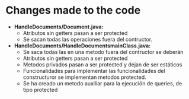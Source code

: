 # Changes made to the code

+ **HandleDocuments/Document.java:** 
	- Atributos sin getters pasan a ser protected
	- Se sacan todas las operaciones fuera del contructor.
+ **HandleDocuments/HandleDocumentsmainClass.java:**
	- Se saca todas las en una metodo fuera del contructor se deberán
	- Atributos sin getters pasan a ser protected
	- Metodos privados pasan a ser protected y dejan de ser estáticos
	- Funcionalidades para implementar las funcionalidades del constructuror se implementan metodos protected.
	- Se ha creado un metodo auxiliar para la ejecución de queries, de tipo protected